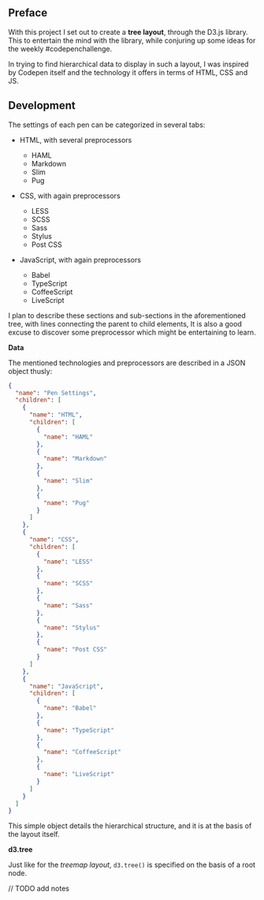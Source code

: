 <!-- Link to the work-in-progress pen right [here](). -->

## Preface

With this project I set out to create a **tree layout**, through the D3.js library. This to entertain the mind with the library, while conjuring up some ideas for the weekly #codepenchallenge.

In trying to find hierarchical data to display in such a layout, I was inspired by Codepen itself and the technology it offers in terms of HTML, CSS and JS.

## Development

The settings of each pen can be categorized in several tabs:

- HTML, with several preprocessors
  - HAML
  - Markdown
  - Slim
  - Pug

- CSS, with again preprocessors
  - LESS
  - SCSS
  - Sass
  - Stylus
  - Post CSS

- JavaScript, with again preprocessors
  - Babel
  - TypeScript
  - CoffeeScript
  - LiveScript

I plan to describe these sections and sub-sections in the aforementioned tree, with lines connecting the parent to child elements, It is also a good excuse to discover some preprocessor which might be entertaining to learn.

**Data**

The mentioned technologies and preprocessors are described in a JSON object thusly: 

```JSON
{
  "name": "Pen Settings",
  "children": [
    {
      "name": "HTML",
      "children": [
        {
          "name": "HAML"
        },
        {
          "name": "Markdown"
        },
        {
          "name": "Slim"
        },
        {
          "name": "Pug"
        }
      ]
    },
    {
      "name": "CSS",
      "children": [
        {
          "name": "LESS"
        },
        {
          "name": "SCSS"
        },
        {
          "name": "Sass"
        },
        {
          "name": "Stylus"
        },
        {
          "name": "Post CSS"
        }
      ]
    },
    {
      "name": "JavaScript",
      "children": [
        {
          "name": "Babel"
        },
        {
          "name": "TypeScript"
        },
        {
          "name": "CoffeeScript"
        },
        {
          "name": "LiveScript"
        }
      ]
    }
  ]
}
```

This simple object details the hierarchical structure, and it is at the basis of the layout itself.

**d3.tree**

Just like for the _treemap layout_, `d3.tree()` is specified on the basis of a root node.

// TODO add notes